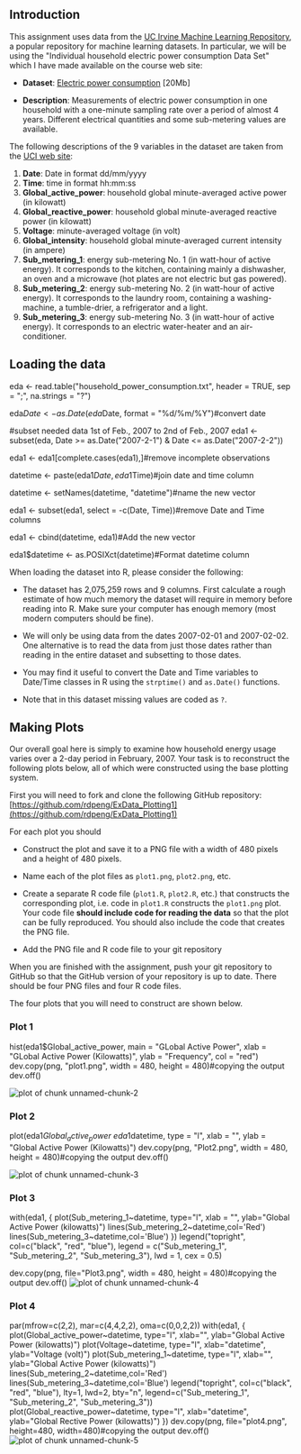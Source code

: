 ## Introduction

This assignment uses data from
the <a href="http://archive.ics.uci.edu/ml/">UC Irvine Machine
Learning Repository</a>, a popular repository for machine learning
datasets. In particular, we will be using the "Individual household
electric power consumption Data Set" which I have made available on
the course web site:


* <b>Dataset</b>: <a href="https://d396qusza40orc.cloudfront.net/exdata%2Fdata%2Fhousehold_power_consumption.zip">Electric power consumption</a> [20Mb]

* <b>Description</b>: Measurements of electric power consumption in
one household with a one-minute sampling rate over a period of almost
4 years. Different electrical quantities and some sub-metering values
are available.


The following descriptions of the 9 variables in the dataset are taken
from
the <a href="https://archive.ics.uci.edu/ml/datasets/Individual+household+electric+power+consumption">UCI
web site</a>:

<ol>
<li><b>Date</b>: Date in format dd/mm/yyyy </li>
<li><b>Time</b>: time in format hh:mm:ss </li>
<li><b>Global_active_power</b>: household global minute-averaged active power (in kilowatt) </li>
<li><b>Global_reactive_power</b>: household global minute-averaged reactive power (in kilowatt) </li>
<li><b>Voltage</b>: minute-averaged voltage (in volt) </li>
<li><b>Global_intensity</b>: household global minute-averaged current intensity (in ampere) </li>
<li><b>Sub_metering_1</b>: energy sub-metering No. 1 (in watt-hour of active energy). It corresponds to the kitchen, containing mainly a dishwasher, an oven and a microwave (hot plates are not electric but gas powered). </li>
<li><b>Sub_metering_2</b>: energy sub-metering No. 2 (in watt-hour of active energy). It corresponds to the laundry room, containing a washing-machine, a tumble-drier, a refrigerator and a light. </li>
<li><b>Sub_metering_3</b>: energy sub-metering No. 3 (in watt-hour of active energy). It corresponds to an electric water-heater and an air-conditioner.</li>
</ol>

## Loading the data
eda <- read.table("household_power_consumption.txt", header = TRUE, sep = ";", na.strings = "?")

eda$Date <- as.Date(eda$Date, format = "%d/%m/%Y")#convert date

#subset needed data 1st of Feb., 2007 to 2nd of Feb., 2007
eda1 <- subset(eda, Date >= as.Date("2007-2-1") & Date <= as.Date("2007-2-2"))

eda1 <- eda1[complete.cases(eda1),]#remove incomplete observations

datetime <- paste(eda1$Date, eda1$Time)#join date and time column

datetime <- setNames(datetime, "datetime")#name the new vector

eda1 <- subset(eda1, select = -c(Date, Time))#remove Date and Time columns

eda1 <- cbind(datetime, eda1)#Add the new vector

eda1$datetime <- as.POSIXct(datetime)#Format datetime column




When loading the dataset into R, please consider the following:

* The dataset has 2,075,259 rows and 9 columns. First
calculate a rough estimate of how much memory the dataset will require
in memory before reading into R. Make sure your computer has enough
memory (most modern computers should be fine).

* We will only be using data from the dates 2007-02-01 and
2007-02-02. One alternative is to read the data from just those dates
rather than reading in the entire dataset and subsetting to those
dates.

* You may find it useful to convert the Date and Time variables to
Date/Time classes in R using the `strptime()` and `as.Date()`
functions.

* Note that in this dataset missing values are coded as `?`.


## Making Plots

Our overall goal here is simply to examine how household energy usage
varies over a 2-day period in February, 2007. Your task is to
reconstruct the following plots below, all of which were constructed
using the base plotting system.

First you will need to fork and clone the following GitHub repository:
[https://github.com/rdpeng/ExData_Plotting1](https://github.com/rdpeng/ExData_Plotting1)


For each plot you should

* Construct the plot and save it to a PNG file with a width of 480
pixels and a height of 480 pixels.

* Name each of the plot files as `plot1.png`, `plot2.png`, etc.

* Create a separate R code file (`plot1.R`, `plot2.R`, etc.) that
constructs the corresponding plot, i.e. code in `plot1.R` constructs
the `plot1.png` plot. Your code file **should include code for reading
the data** so that the plot can be fully reproduced. You should also
include the code that creates the PNG file.

* Add the PNG file and R code file to your git repository

When you are finished with the assignment, push your git repository to
GitHub so that the GitHub version of your repository is up to
date. There should be four PNG files and four R code files.


The four plots that you will need to construct are shown below. 


### Plot 1
hist(eda1$Global_active_power, main = "GLobal Active Power", xlab = "GLobal Active Power (Kilowatts)",
     ylab = "Frequency", col = "red")
dev.copy(png, "plot1.png", width = 480, height = 480)#copying the output
dev.off()

![plot of chunk unnamed-chunk-2](figure/unnamed-chunk-2.png) 


### Plot 2
plot(eda1$Global_active_power ~ eda1$datetime, type = "l", xlab = "", 
     ylab = "Global Active Power (Kilowatts)")
dev.copy(png, "Plot2.png", width = 480, height = 480)#copying the output
dev.off()

![plot of chunk unnamed-chunk-3](figure/unnamed-chunk-3.png) 


### Plot 3
with(eda1, {
  plot(Sub_metering_1~datetime, type="l",
       xlab = "", ylab="Global Active Power (kilowatts)")
  lines(Sub_metering_2~datetime,col='Red')
  lines(Sub_metering_3~datetime,col='Blue')
})
legend("topright", col=c("black", "red", "blue"), 
       legend = c("Sub_metering_1", "Sub_metering_2", "Sub_metering_3"), lwd = 1, cex = 0.5)

dev.copy(png, file="Plot3.png", width = 480, height = 480)#copying the output
dev.off()
![plot of chunk unnamed-chunk-4](figure/unnamed-chunk-4.png) 


### Plot 4
par(mfrow=c(2,2), mar=c(4,4,2,2), oma=c(0,0,2,2))
with(eda1, {
  plot(Global_active_power~datetime, type="l", 
       xlab="", ylab="Global Active Power (kilowatts)")
  plot(Voltage~datetime, type="l", 
       xlab="datetime", ylab="Voltage (volt)")
  plot(Sub_metering_1~datetime, type="l", 
       xlab="", ylab="Global Active Power (kilowatts)")
  lines(Sub_metering_2~datetime,col='Red')
  lines(Sub_metering_3~datetime,col='Blue')
  legend("topright", col=c("black", "red", "blue"), lty=1, lwd=2, bty="n",
         legend=c("Sub_metering_1", "Sub_metering_2", "Sub_metering_3"))
  plot(Global_reactive_power~datetime, type="l", 
       xlab="datetime", ylab="Global Rective Power (kilowatts)")
})
dev.copy(png, file="plot4.png", height=480, width=480)#copying the output
dev.off()
![plot of chunk unnamed-chunk-5](figure/unnamed-chunk-5.png) 

